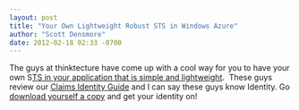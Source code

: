 ```yaml
---
layout: post
title: "Your Own Lightweight Robust STS in Windows Azure"
author: "Scott Densmore"
date: 2012-02-18 02:33 -0700
---
```


The guys at thinktecture have come up with a cool way for you to have your own S[TS in your application that is simple and lightweight](http://weblogs.thinktecture.com/cweyer/2012/02/your-own-lightweight-robust-sts-in-windows-azure-here-we-are-welcome-thinktecture-identityserver-101.html).  These guys review our [Claims Identity Guide](http://msdn.microsoft.com/en-us/library/ff423674.aspx) and I can say these guys know Identity. Go [download yourself a copy](http://identityserver.codeplex.com/releases) and get your identity on!

